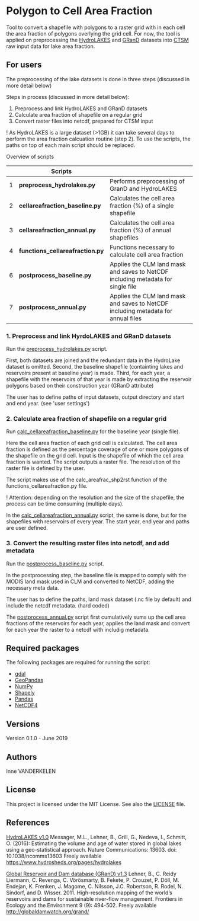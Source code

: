 # Polygon to Cell Area Fraction
Tool to convert a shapefile with polygons to a raster grid with in each cell the area fraction of polygons overlying the grid cell. 
For now, the tool is applied on preprocessing the [HydroLAKES](https://www.hydrosheds.org/pages/hydrolakes) and [GRanD](http://globaldamwatch.org/grand/) datasets into [CTSM](https://github.com/ESCOMP/ctsm) raw input data for lake area fraction. 



## For users

The preprocessing of the lake datasets is done in three steps (discussed in more detail below)

Steps in process (discussed in more detail below): 
1. Preprocess and link HydroLAKES and GRanD datasets
2. Calculate area fraction of shapefile on a regular grid 
3. Convert raster files into netcdf, prepared for CTSM input

! As HydroLAKES is a large dataset (>1GB) it can take several days to perform the area fraction calcuation routine (step 2). 
To use the scripts, the paths on top of each main script should be replaced. 

Overview of scripts

|  | Scripts                        |                                                                                  |
|--|------------------------------- |----------------------------------------------------------------------------------|
|1 | **preprocess_hydrolakes.py**       | Performs preprocessing of GranD and HydroLAKES                                   |
|2 | **cellareafraction_baseline.py**   | Calculates the cell area fraction (%) of a single shapefile                      |
|3 | **cellareafraction_annual.py**     | Calculates the cell area fraction (%) of annual shapefiles                       |
|4 | **functions_cellareafraction.py**  | Functions necessary to calculate cell area fraction                              |
|6 | **postprocess_baseline.py**        | Applies the CLM land mask and saves to NetCDF including metadata for single file |
|7 | **postprocess_annual.py**          | Applies the CLM land mask and saves to NetCDF including metadata for annual files|


### 1. Preprocess and link HyrdoLAKES and GRanD datasets
Run the [preprocess_hydrolakes.py](./preprocess_hydrolakes.py) script. 

First, both datasets are joined and the redundant data in the HydroLake dataset is omitted.
Second, the baseline shapefile (containting lakes and reservoirs present at baseline year) is made. 
Third, for each year, a shapefile with the reservoirs of that year is made by extracting the reservoir polygons based on their construction year (GRanD attribute) 

The user has to define paths of input datasets, output directory and start and end year. (see 'user settings')


### 2. Calculate area fraction of shapefile on a regular grid 
Run [calc_cellareafraction_baseline.py](calc_cellareafraction_baseline.py) for the baseline year (single file). 

Here the cell area fraction of each grid cell is calculated. The cell area fraction is defined as the percentage coverage of one or more polygons of the shapefile on the grid cell. Input is the shapefile of which the cell area fraction is wanted. The script outputs a raster file. The resolution of the raster file is defined by the user. 

The script makes use of the calc_areafrac_shp2rst function of the functions_cellareafraction.py file. 

! Attention: depending on the resolution and the size of the shapefile, the process can be time consuming (multiple days).

In the [calc_cellareafraction_annual.py](calc_cellareafraction_annual.py) script, the same is done, but for the shapefiles with reservoirs of every year. The start year, end year and paths are user defined. 


### 3. Convert the resulting raster files into netcdf, and add metadata
Run the [postprocess_baseline.py](./postprocess_baseline.py) script. 

In the postprocessing step, the baseline file is mapped to comply with the MODIS land mask used in CLM and converted to NetCDF, adding the necessary meta data.

The user has to define the paths, land mask dataset (.nc file by default) and include the netcdf metadata. (hard coded)
 
The [postprocess_annual.py](./postprocess_annual.py) script first cumulatively sums up the cell area fractions of the reservoirs for each year, applies the land mask and convert for each year the raster to a netcdf with includig metadata.  


## Required packages 

The following packages are required for running the script: 

* [gdal](https://gdal.org/)
* [GeoPandas](http://geopandas.org/)
* [NumPy](https://www.numpy.org/)
* [Shapely](https://pypi.org/project/Shapely/)
* [Pandas](https://pandas.pydata.org/)
* [NetCDF4](https://pypi.org/project/netCDF4/)


## Versions
Version 0.1.0 - June 2019


## Authors
Inne VANDERKELEN


## License
This project is licensed under the MIT License. See also the [LICENSE](./LICENSE) file.


## References
[HydroLAKES v1.0](https://www.hydrosheds.org/pages/hydrolakes)
Messager, M.L., Lehner, B., Grill, G., Nedeva, I., Schmitt, O. (2016): Estimating the volume and age of water stored in global lakes using a geo-statistical approach. Nature Communications: 13603. doi: 10.1038/ncomms13603 
Freely available https://www.hydrosheds.org/pages/hydrolakes

[Global Reservoir and Dam database (GRanD) v1.3](http://globaldamwatch.org/grand/)
Lehner, B., C. Reidy Liermann, C. Revenga, C. Vörösmarty, B. Fekete, P. Crouzet, P. Döll, M. Endejan, K. Frenken, J. Magome, C. Nilsson, J.C. Robertson, R. Rodel, N. Sindorf, and D. Wisser. 2011. High-resolution mapping of the world’s reservoirs and dams for sustainable river-flow management. Frontiers in Ecology and the Environment 9 (9): 494-502.
Freely available http://globaldamwatch.org/grand/ 
